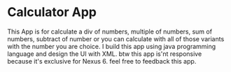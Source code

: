 # Calculator App
This App is for calculate a div of numbers, multiple of numbers, sum of numbers, subtract of number or you can calculate with all of those variants with the number you are choice. I build this app using java programming language and design the UI with XML. btw this app is'nt responsive because it's exclusive for Nexus 6. feel free to feedback this app.
